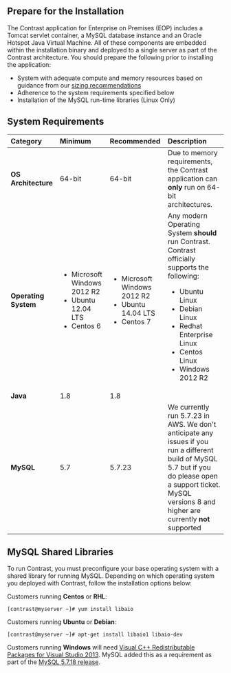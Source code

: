 <!--
  title: "System Requirements",
  description: "Minimum system requirements for running the EOP TeamServer",
  tags: "setup EOP requirements installation sizing libraries libaio"
-->

## Prepare for the Installation
The Contrast application for Enterprise on Premises (EOP) includes a Tomcat servlet container, a MySQL database instance and an Oracle Hotspot Java Virtual Machine. All of these components are embedded within the installation binary and deployed to a single server as part of the Contrast architecture. You should prepare the following prior to installing the application:

* System with adequate compute and memory resources based on guidance from our [sizing recommendations](installation-setup.html#size)
* Adherence to the system requirements specified below
* Installation of the MySQL run-time libraries (Linux Only)

## System Requirements

| Category            | Minimum   | Recommended | Description |
| :------------------ | :-------- | :---------- | :---------- |
| **OS Architecture** | 64-bit | 64-bit | Due to memory requirements, the Contrast application can **only** run on 64-bit architectures. |
| **Operating System** | <ul><li>Microsoft Windows 2012 R2</li> <li>Ubuntu 12.04 LTS</li><li>Centos 6</li></ul> | <ul><li>Microsoft Windows 2012 R2  </li><li>  Ubuntu 14.04 LTS </li><li> Centos 7</li></ul>| Any modern Operating System **should** run Contrast. Contrast officially supports the following: <ul><li>Ubuntu Linux </li><li> Debian Linux </li><li> Redhat Enterprise Linux </li><li> Centos Linux </li><li> Windows 2012 R2 </li> |
| **Java** | 1.8 | 1.8 | |
| **MySQL** | 5.7 | 5.7.23 | We currently run 5.7.23 in AWS. We don't anticipate any issues if you run a different build of MySQL 5.7 but if you do please open a support ticket.  MySQL versions 8 and higher are currently **not** supported |

## MySQL Shared Libraries
To run Contrast, you must preconfigure your base operating system with a shared library for running MySQL. Depending on which operating system you deployed with Contrast, follow the installation options below:

Customers running **Centos** or **RHL**:

````
[contrast@myserver ~]# yum install libaio 
````

Customers running **Ubuntu** or **Debian**:

````
[contrast@myserver ~]# apt-get install libaio1 libaio-dev
````

Customers running **Windows** will need [Visual C++ Redistributable Packages for Visual Studio 2013](https://www.microsoft.com/en-us/download/details.aspx?id=40784). MySQL added this as a requirement as part of the [MySQL 5.7.18 release](https://dev.mysql.com/doc/relnotes/mysql/5.7/en/news-5-7-18.html#mysqld-5-7-18-packaging).
